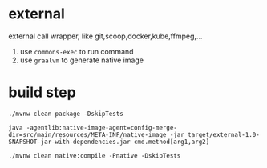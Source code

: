 # external
external call wrapper, like git,scoop,docker,kube,ffmpeg,...

1. use `commons-exec` to run command
2. use `graalvm` to generate native image

# build step
```
./mvnw clean package -DskipTests
```
```
java -agentlib:native-image-agent=config-merge-dir=src/main/resources/META-INF/native-image -jar target/external-1.0-SNAPSHOT-jar-with-dependencies.jar cmd.method[arg1,arg2]
```
```
./mvnw clean native:compile -Pnative -DskipTests
```